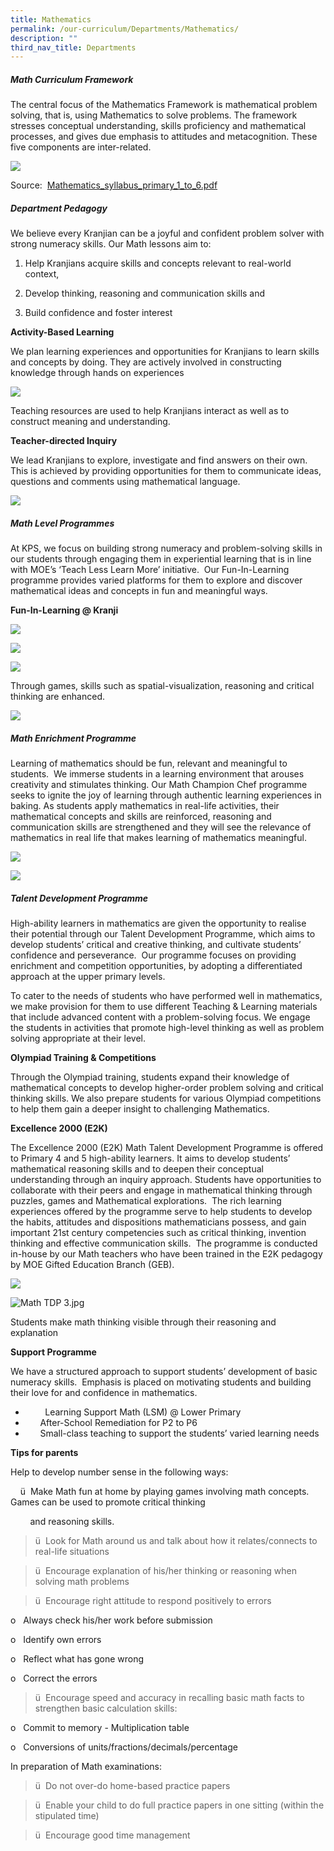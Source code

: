 ```yaml
---
title: Mathematics
permalink: /our-curriculum/Departments/Mathematics/
description: ""
third_nav_title: Departments
---
```

##### **Math Curriculum Framework**

  
The central focus of the Mathematics Framework is mathematical problem solving, that is, using Mathematics to solve problems. The framework stresses conceptual understanding, skills proficiency and mathematical processes, and gives due emphasis to attitudes and metacognition. These five components are inter-related. 

![](/images/Our%20Curriculum/Departments/Mathematics/M1.png)

Source: [](https://www.moe.gov.sg/docs/default-source/document/education/syllabuses/sciences/files/mathematics_syllabus_primary_1_to_6.pdf) [Mathematics\_syllabus\_primary\_1\_to\_6.pdf](https://www.moe.gov.sg/docs/default-source/document/education/syllabuses/sciences/files/mathematics_syllabus_primary_1_to_6.pdf)   
  

##### **Department Pedagogy**

  

We believe every Kranjian can be a joyful and confident problem solver with strong numeracy skills. Our Math lessons aim to:

  

1) Help Kranjians acquire skills and concepts relevant to real-world context, 

2) Develop thinking, reasoning and communication skills and 

3) Build confidence and foster interest 

  

**Activity-Based Learning**

We plan learning experiences and opportunities for Kranjians to learn skills and concepts by doing. They are actively involved in constructing knowledge through hands on experiences 

![](/images/Our%20Curriculum/Departments/Mathematics/M2.png)

  

Teaching resources are used to help Kranjians interact as well as to construct meaning and understanding.

**Teacher-directed Inquiry**

We lead Kranjians to explore, investigate and find answers on their own. This is achieved by providing opportunities for them to communicate ideas, questions and comments using mathematical language. 

![](/images/Our%20Curriculum/Departments/Mathematics/M3.png)

  

##### **Math Level Programmes**

  

At KPS, we focus on building strong numeracy and problem-solving skills in our students through engaging them in experiential learning that is in line with MOE’s ‘Teach Less Learn More’ initiative.  Our Fun-In-Learning programme provides varied platforms for them to explore and discover mathematical ideas and concepts in fun and meaningful ways.  

  

**Fun-In-Learning @ Kranji**

![](/images/Our%20Curriculum/Departments/Mathematics/M4.png)

![](/images/Our%20Curriculum/Departments/Mathematics/M5.png)

![](/images/Our%20Curriculum/Departments/Mathematics/M6.png)

Through games, skills such as spatial-visualization, reasoning and critical thinking are enhanced.  

  

![](/images/Our%20Curriculum/Departments/Mathematics/M7.png)

  

##### **Math Enrichment Programme**

Learning of mathematics should be fun, relevant and meaningful to students.  We immerse students in a learning environment that arouses creativity and stimulates thinking. Our Math Champion Chef programme seeks to ignite the joy of learning through authentic learning experiences in baking. As students apply mathematics in real-life activities, their mathematical concepts and skills are reinforced, reasoning and communication skills are strengthened and they will see the relevance of mathematics in real life that makes learning of mathematics meaningful.

  

![](/images/Our%20Curriculum/Departments/Mathematics/M8.png)

![](/images/Our%20Curriculum/Departments/Mathematics/M9.png)

##### **Talent Development Programme**

High-ability learners in mathematics are given the opportunity to realise their potential through our Talent Development Programme, which aims to develop students’ critical and creative thinking, and cultivate students’ confidence and perseverance.  Our programme focuses on providing enrichment and competition opportunities, by adopting a differentiated approach at the upper primary levels.

  

To cater to the needs of students who have performed well in mathematics, we make provision for them to use different Teaching & Learning materials that include advanced content with a problem-solving focus. We engage the students in activities that promote high-level thinking as well as problem solving appropriate at their level.

  

**Olympiad Training & Competitions**

Through the Olympiad training, students expand their knowledge of mathematical concepts to develop higher-order problem solving and critical thinking skills. We also prepare students for various Olympiad competitions to help them gain a deeper insight to challenging Mathematics.  

**Excellence 2000 (E2K)**

The Excellence 2000 (E2K) Math Talent Development Programme is offered to Primary 4 and 5 high-ability learners. It aims to develop students’ mathematical reasoning skills and to deepen their conceptual understanding through an inquiry approach. Students have opportunities to collaborate with their peers and engage in mathematical thinking through puzzles, games and Mathematical explorations.  The rich learning experiences offered by the programme serve to help students to develop the habits, attitudes and dispositions mathematicians possess, and gain important 21st century competencies such as critical thinking, invention thinking and effective communication skills.  The programme is conducted in-house by our Math teachers who have been trained in the E2K pedagogy by MOE Gifted Education Branch (GEB).

![](/images/Our%20Curriculum/Departments/Mathematics/M10.png)  
 

![Math TDP 3.jpg](https://kranjipri-moe-edu-sg-admin.cwp.sg/qql/slot/u1370/Math%20TDP%203.jpg)  

  

  

  

  

  

  

  

  

  

  

  

  

Students make math thinking visible through their reasoning and explanation

**Support Programme**

  

We have a structured approach to support students’ development of basic numeracy skills.  Emphasis is placed on motivating students and building their love for and confidence in mathematics.

*           Learning Support Math (LSM) @ Lower Primary
*         After-School Remediation for P2 to P6
*         Small-class teaching to support the students’ varied learning needs 

**Tips for parents**

Help to develop number sense in the following ways:

    ü  Make Math fun at home by playing games involving math concepts. Games can be used to promote critical thinking  

        and reasoning skills.

> ü  Look for Math around us and talk about how it relates/connects to real-life situations

> ü  Encourage explanation of his/her thinking or reasoning when solving math problems

> ü  Encourage right attitude to respond positively to errors

o   Always check his/her work before submission

o   Identify own errors

o   Reflect what has gone wrong

o   Correct the errors 

> ü  Encourage speed and accuracy in recalling basic math facts to strengthen basic calculation skills:

o   Commit to memory - Multiplication table

o   Conversions of units/fractions/decimals/percentage

In preparation of Math examinations:

> ü  Do not over-do home-based practice papers

> ü  Enable your child to do full practice papers in one sitting (within the stipulated time)

> ü  Encourage good time management